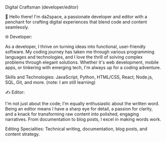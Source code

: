 Digital Craftsman (developer/editor)

👋 Hello there! I'm da2space, a passionate developer and editor with a penchant for crafting digital experiences that blend code and content seamlessly.

🌐 Developer:

As a developer, I thrive on turning ideas into functional, user-friendly software. My coding journey has taken me through various programming languages and technologies, and I love the thrill of solving complex problems through elegant solutions. Whether it's web development, mobile apps, or tinkering with emerging tech, I'm always up for a coding adventure.

Skills and Technologies: JavaScript, Python, HTML/CSS, React, Node.js, SQL, Git, and more. (note: I am still learning)

✍️ Editor:

I'm not just about the code; I'm equally enthusiastic about the written word. Being an editor means I have a sharp eye for detail, a passion for clarity, and a knack for transforming raw content into polished, engaging narratives. From documentation to blog posts, I excel in making words work.

Editing Specialties: Technical writing, documentation, blog posts, and content strategy.
